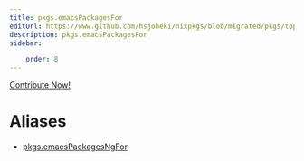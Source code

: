 ```yaml
---
title: pkgs.emacsPackagesFor
editUrl: https://www.github.com/hsjobeki/nixpkgs/blob/migrated/pkgs/top-level/all-packages.nix#L31543C22
description: pkgs.emacsPackagesFor
sidebar:

    order: 8
---
```


<a href="https://www.github.com/hsjobeki/nixpkgs/blob/migrated/pkgs/top-level/all-packages.nix#L31543C22">Contribute Now!</a>


# Aliases

- [pkgs.emacsPackagesNgFor](/nix-doc-comments/reference/pkgs/pkgs-emacspackagesngfor)


